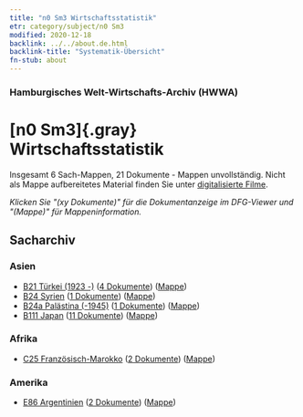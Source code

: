 ```yaml
---
title: "n0 Sm3 Wirtschaftsstatistik"
etr: category/subject/n0 Sm3
modified: 2020-12-18
backlink: ../../about.de.html
backlink-title: "Systematik-Übersicht"
fn-stub: about
---
```


### Hamburgisches Welt-Wirtschafts-Archiv (HWWA)
# [n0 Sm3]{.gray}&#8201; Wirtschaftsstatistik&#160; 




Insgesamt 6 Sach-Mappen, 21 Dokumente - Mappen unvollständig.
Nicht als Mappe aufbereitetes Material finden Sie unter [digitalisierte Filme](/film/h1_sh).

_Klicken Sie "(xy Dokumente)" für die Dokumentanzeige im DFG-Viewer und "(Mappe)" für Mappeninformation._

## Sacharchiv




### Asien

- [B21 Türkei (1923 -)](../../../geo/about.de.html#B21) (<a href="https://dfg-viewer.de/show/?tx_dlf[id]=https://pm20.zbw.eu/mets/sh/1411xx/141111/1632xx/163251/public.mets.de.xml" target="_blank">4 Dokumente</a>) ([Mappe](http://purl.org/pressemappe20/folder/sh/141111,163251))
- [B24 Syrien](../../../geo/about.de.html#B24) (<a href="https://dfg-viewer.de/show/?tx_dlf[id]=https://pm20.zbw.eu/mets/sh/1411xx/141114/1632xx/163251/public.mets.de.xml" target="_blank">1 Dokumente</a>) ([Mappe](http://purl.org/pressemappe20/folder/sh/141114,163251))
- [B24a Palästina (-1945)](../../../geo/about.de.html#B24a) (<a href="https://dfg-viewer.de/show/?tx_dlf[id]=https://pm20.zbw.eu/mets/sh/1411xx/141115/1632xx/163251/public.mets.de.xml" target="_blank">1 Dokumente</a>) ([Mappe](http://purl.org/pressemappe20/folder/sh/141115,163251))
- [B111 Japan](../../../geo/about.de.html#B111) (<a href="https://dfg-viewer.de/show/?tx_dlf[id]=https://pm20.zbw.eu/mets/sh/1412xx/141272/1632xx/163251/public.mets.de.xml" target="_blank">11 Dokumente</a>) ([Mappe](http://purl.org/pressemappe20/folder/sh/141272,163251))

### Afrika

- [C25 Französisch-Marokko](../../../geo/about.de.html#C25) (<a href="https://dfg-viewer.de/show/?tx_dlf[id]=https://pm20.zbw.eu/mets/sh/1413xx/141358/1632xx/163251/public.mets.de.xml" target="_blank">2 Dokumente</a>) ([Mappe](http://purl.org/pressemappe20/folder/sh/141358,163251))

### Amerika

- [E86 Argentinien](../../../geo/about.de.html#E86) (<a href="https://dfg-viewer.de/show/?tx_dlf[id]=https://pm20.zbw.eu/mets/sh/1416xx/141692/1632xx/163251/public.mets.de.xml" target="_blank">2 Dokumente</a>) ([Mappe](http://purl.org/pressemappe20/folder/sh/141692,163251))


